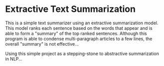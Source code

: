 # Extractive Text Summarization

This is a simple text summarizer using an extractive summarization model. This model ranks each sentence based on the words that appear and is able to form a "summary" of the top ranked sentences. Although this program is able to condense multi-paragraph articles to a few lines, the overall "summary" is not effective...

Using this simple project as a stepping-stone to abstractive summarization in NLP...
